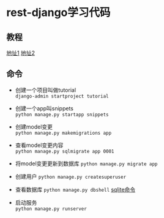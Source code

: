 # rest-django学习代码

## 教程

[地址1](https://www.django-rest-framework.org/tutorial/quickstart/#testing-our-api)
[地址2](https://www.django-rest-framework.org/tutorial/1-serialization/)

## 命令

* 创建一个项目叫做tutorial  
```django-admin startproject tutorial```

* 创建一个app叫snippets  
```python manage.py startapp snippets```

* 创建model变更  
```python manage.py makemigrations app```

* 查看model变更内容  
```python manage.py sqlmigrate app 0001```

* 将model变更更新到数据库
```python manage.py migrate app```

* 创建用户
```python manage.py createsuperuser```

* 查看数据库
```python manage.py dbshell```
[sqlite命令](https://www.runoob.com/sqlite/sqlite-commands.html)

* 启动服务  
```python manage.py runserver```
